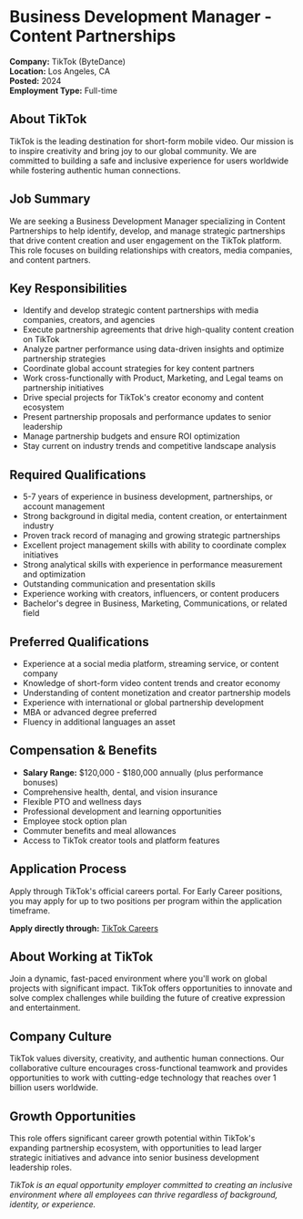 # Business Development Manager - Content Partnerships
**Company:** TikTok (ByteDance)  
**Location:** Los Angeles, CA  
**Posted:** 2024  
**Employment Type:** Full-time  

## About TikTok
TikTok is the leading destination for short-form mobile video. Our mission is to inspire creativity and bring joy to our global community. We are committed to building a safe and inclusive experience for users worldwide while fostering authentic human connections.

## Job Summary
We are seeking a Business Development Manager specializing in Content Partnerships to help identify, develop, and manage strategic partnerships that drive content creation and user engagement on the TikTok platform. This role focuses on building relationships with creators, media companies, and content partners.

## Key Responsibilities
- Identify and develop strategic content partnerships with media companies, creators, and agencies
- Execute partnership agreements that drive high-quality content creation on TikTok
- Analyze partner performance using data-driven insights and optimize partnership strategies
- Coordinate global account strategies for key content partners
- Work cross-functionally with Product, Marketing, and Legal teams on partnership initiatives
- Drive special projects for TikTok's creator economy and content ecosystem
- Present partnership proposals and performance updates to senior leadership
- Manage partnership budgets and ensure ROI optimization
- Stay current on industry trends and competitive landscape analysis

## Required Qualifications
- 5-7 years of experience in business development, partnerships, or account management
- Strong background in digital media, content creation, or entertainment industry
- Proven track record of managing and growing strategic partnerships
- Excellent project management skills with ability to coordinate complex initiatives
- Strong analytical skills with experience in performance measurement and optimization
- Outstanding communication and presentation skills
- Experience working with creators, influencers, or content producers
- Bachelor's degree in Business, Marketing, Communications, or related field

## Preferred Qualifications
- Experience at a social media platform, streaming service, or content company
- Knowledge of short-form video content trends and creator economy
- Understanding of content monetization and creator partnership models
- Experience with international or global partnership development
- MBA or advanced degree preferred
- Fluency in additional languages an asset

## Compensation & Benefits
- **Salary Range:** $120,000 - $180,000 annually (plus performance bonuses)
- Comprehensive health, dental, and vision insurance
- Flexible PTO and wellness days
- Professional development and learning opportunities
- Employee stock option plan
- Commuter benefits and meal allowances
- Access to TikTok creator tools and platform features

## Application Process
Apply through TikTok's official careers portal. For Early Career positions, you may apply for up to two positions per program within the application timeframe.

**Apply directly through:** [TikTok Careers](https://careers.tiktok.com)

## About Working at TikTok
Join a dynamic, fast-paced environment where you'll work on global projects with significant impact. TikTok offers opportunities to innovate and solve complex challenges while building the future of creative expression and entertainment.

## Company Culture
TikTok values diversity, creativity, and authentic human connections. Our collaborative culture encourages cross-functional teamwork and provides opportunities to work with cutting-edge technology that reaches over 1 billion users worldwide.

## Growth Opportunities
This role offers significant career growth potential within TikTok's expanding partnership ecosystem, with opportunities to lead larger strategic initiatives and advance into senior business development leadership roles.

*TikTok is an equal opportunity employer committed to creating an inclusive environment where all employees can thrive regardless of background, identity, or experience.*